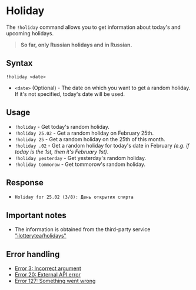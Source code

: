 # Holiday

The `!holiday` command allows you to get information about today's and upcoming holidays.

> **So far, only Russian holidays and in Russian.**

## Syntax

`!holiday <date>`
+ `<date>` (Optional) - The date on which you want to get a random holiday. \
If it's not specified, today's date will be used.

## Usage

+ `!holiday` - Get today's random holiday.
+ `!holiday 25.02` - Get a random holiday on February 25th.
+ `!holiday 25` - Get a random holiday on the 25th of this month.
+ `!holiday .02` - Get a random holiday for today's date in February *(e.g. if today is the 1st, then it's February 1st)*.
+ `!holiday yesterday` - Get yesterday's random holiday.
+ `!holiday tommorow` - Get tommorow's random holiday.

## Response

+ `Holiday for 25.02 (3/8): День открытия спирта`

## Important notes

+ The information is obtained from the third-party service ["ilotterytea/holidays"](https://hol.ilotterytea.kz)

## Error handling

+ [Error 3: Incorrect argument](/help/errors#3)
+ [Error 20: External API error](/help/errors#20)
+ [Error 127: Something went wrong](/help/errors#127)
